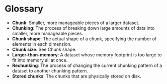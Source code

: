# Glossary

- **Chunk**: Smaller, more manageable pieces of a larger dataset.
- **Chunking**: The process of breaking down large amounts of data into smaller, more manageable pieces.
- **Chunk shape**: The actual shape of a chunk, specifying the number of elements in each dimension.
- **Chunk size**: See Chunk shape.
- **Larger-than-memory**: A dataset whose memory footprint is too large to fit into memory all at once.
- **Rechunking**: The process of changing the current chunking pattern of a dataset to another chunking pattern.
- **Stored chunks**: The chunks that are physically stored on disk.